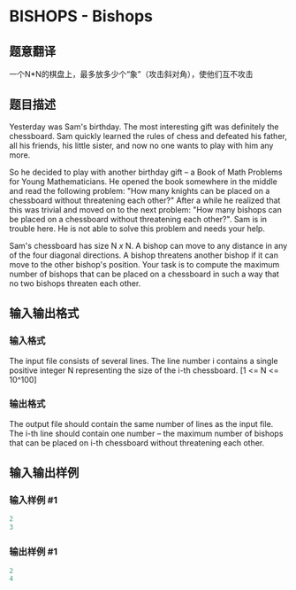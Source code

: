 # BISHOPS - Bishops

## 题意翻译

一个N*N的棋盘上，最多放多少个“象”（攻击斜对角），使他们互不攻击

## 题目描述

 Yesterday was Sam's birthday. The most interesting gift was definitely the chessboard. Sam quickly learned the rules of chess and defeated his father, all his friends, his little sister, and now no one wants to play with him any more.

So he decided to play with another birthday gift – a Book of Math Problems for Young Mathematicians. He opened the book somewhere in the middle and read the following problem: "How many knights can be placed on a chessboard without threatening each other?" After a while he realized that this was trivial and moved on to the next problem: "How many bishops can be placed on a chessboard without threatening each other?". Sam is in trouble here. He is not able to solve this problem and needs your help.

Sam's chessboard has size N _x_ N. A bishop can move to any distance in any of the four diagonal directions. A bishop threatens another bishop if it can move to the other bishop's position. Your task is to compute the maximum number of bishops that can be placed on a chessboard in such a way that no two bishops threaten each other.

## 输入输出格式

### 输入格式

 The input file consists of several lines. The line number i contains a single positive integer N representing the size of the i-th chessboard. \[1 <= N <= 10^100\]

### 输出格式

The output file should contain the same number of lines as the input file. The i-th line should contain one number – the maximum number of bishops that can be placed on i-th chessboard without threatening each other.

## 输入输出样例

### 输入样例 #1

```cpp
2
3
```


### 输出样例 #1

```cpp
2
4
```



